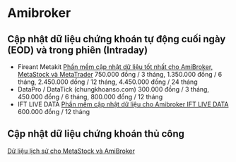 # Amibroker

## Cập nhật dữ liệu chứng khoán tự động cuối ngày (EOD) và trong phiên (Intraday)

- Fireant Metakit 
[Phần mềm cập nhật dữ liệu tốt nhất
cho AmiBroker, MetaStock và MetaTrader](https://metakit.fireant.vn/intro/) 
750.000 đồng / 3 tháng, 1.350.000 đồng / 6 tháng, 2.450.000 đồng / 12 tháng, 4.450.000 đồng / 24 tháng
- DataPro / DataTick (chungkhoanso.com) 
300.000 đồng / 3 tháng, 450.000 đồng / 6 tháng, 800.000 đồng / 12 tháng
- IFT LIVE DATA 
[Phần mềm cập nhật dữ liệu cho Amibroker IFT LIVE DATA](https://dautuxuhuong.com/post/phan-mem-cap-nhat-du-lieu-cho-amibroker-va-metastock-ift-live-data.html) 
600.000 đồng / 12 tháng 

## Cập nhật dữ liệu chứng khoán thủ công
[Dữ liệu lịch sử cho MetaStock và AmiBroker](https://s.cafef.vn/du-lieu/download.chn) 



